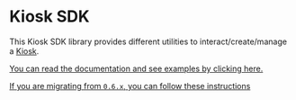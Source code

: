 # Kiosk SDK

This Kiosk SDK library provides different utilities to interact/create/manage a
[Kiosk](https://github.com/MystenLabs/sui/tree/main/kiosk).

[You can read the documentation and see examples by clicking here.](https://sui-typescript-docs.vercel.app/kiosk)

[If you are migrating from `0.6.x`, you can follow these instructions](https://sui-typescript-docs.vercel.app/kiosk/from-v1)
